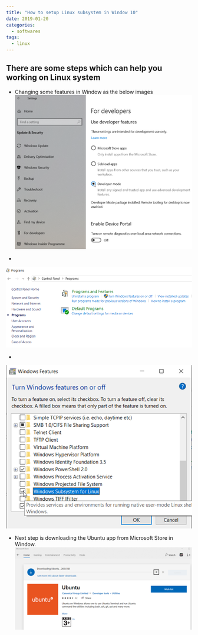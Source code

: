 ```yaml
---
title: "How to setup Linux subsystem in Window 10"
date: 2019-01-20
categories:
  - softwares
tags:
  - linux
---
```


## There are some steps which can help you working on Linux system
- Changing some features in Window as the below images
![image](/assets/linux/LinuxSubsystem2.png)

-
![image](/assets/linux/LinuxSubsystem3.png)

- 
![image](/assets/linux/LinuxSubsystem4.png)

- Next step is downloading the Ubuntu app from Microsoft Store in Window. 
![image](/assets/linux/LinuxSubsystem5.png)
